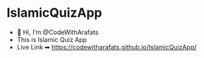 # IslamicQuizApp
- 👋 Hi, I’m @CodeWithArafats
- This is Islamic Quiz App
- Live Link ➡ https://codewitharafats.github.io/IslamicQuizApp/
